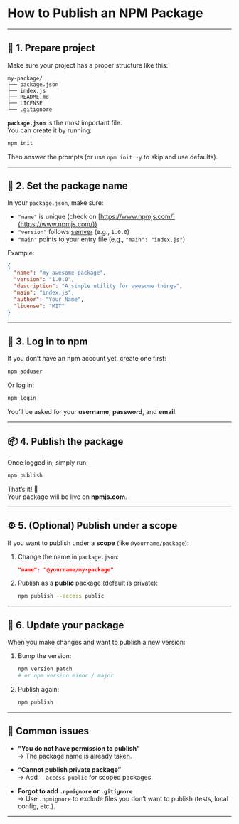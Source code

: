 # How to Publish an NPM Package


---

## 🧩 1. Prepare project
Make sure your project has a proper structure like this:

```
my-package/
├── package.json
├── index.js
├── README.md
├── LICENSE
└── .gitignore
```

**`package.json`** is the most important file.  
You can create it by running:

```bash
npm init
```

Then answer the prompts (or use `npm init -y` to skip and use defaults).

---

## 🪪 2. Set the package name
In your `package.json`, make sure:
- `"name"` is unique (check on [https://www.npmjs.com/](https://www.npmjs.com/))
- `"version"` follows [semver](https://semver.org/) (e.g., `1.0.0`)
- `"main"` points to your entry file (e.g., `"main": "index.js"`)

Example:

```json
{
  "name": "my-awesome-package",
  "version": "1.0.0",
  "description": "A simple utility for awesome things",
  "main": "index.js",
  "author": "Your Name",
  "license": "MIT"
}
```

---

## 🔐 3. Log in to npm
If you don’t have an npm account yet, create one first:

```bash
npm adduser
```

Or log in:

```bash
npm login
```

You’ll be asked for your **username**, **password**, and **email**.

---

## 📦 4. Publish the package

Once logged in, simply run:

```bash
npm publish
```

That’s it! 🎉  
Your package will be live on **npmjs.com**.

---

## ⚙️ 5. (Optional) Publish under a scope

If you want to publish under a **scope** (like `@yourname/package`):

1. Change the name in `package.json`:
   ```json
   "name": "@yourname/my-package"
   ```
2. Publish as a **public** package (default is private):
   ```bash
   npm publish --access public
   ```

---

## 🧹 6. Update your package

When you make changes and want to publish a new version:

1. Bump the version:
   ```bash
   npm version patch
   # or npm version minor / major
   ```
2. Publish again:
   ```bash
   npm publish
   ```

---

## 🚫 Common issues

- **“You do not have permission to publish”**  
  → The package name is already taken.

- **“Cannot publish private package”**  
  → Add `--access public` for scoped packages.

- **Forgot to add `.npmignore` or `.gitignore`**  
  → Use `.npmignore` to exclude files you don’t want to publish (tests, local config, etc.).

---

